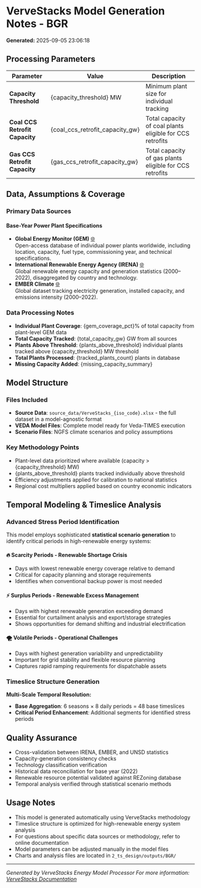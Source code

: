 # VerveStacks Model Generation Notes - BGR
**Generated:** 2025-09-05 23:06:18


## Processing Parameters

| Parameter | Value | Description |
|-----------|-------|-------------|
| **Capacity Threshold** | {capacity_threshold} MW | Minimum plant size for individual tracking |
| **Coal CCS Retrofit Capacity** | {coal_ccs_retrofit_capacity_gw} | Total capacity of coal plants eligible for CCS retrofits |
| **Gas CCS Retrofit Capacity** | {gas_ccs_retrofit_capacity_gw} | Total capacity of gas plants eligible for CCS retrofits |


## Data, Assumptions & Coverage

### Primary Data Sources

#### Base-Year Power Plant Specifications
- **Global Energy Monitor (GEM)** [🌐](https://globalenergymonitor.org)  
  Open-access database of individual power plants worldwide, including location, capacity, fuel type, commissioning year, and technical specifications.
- **International Renewable Energy Agency (IRENA)** [🌐](https://www.irena.org/Statistics)  
  Global renewable energy capacity and generation statistics (2000–2022), disaggregated by country and technology.
- **EMBER Climate** [🌐](https://ember-climate.org/data/)  
  Global dataset tracking electricity generation, installed capacity, and emissions intensity (2000–2022).

### Data Processing Notes
- **Individual Plant Coverage**: {gem_coverage_pct}% of total capacity from plant-level GEM data
- **Total Capacity Tracked**: {total_capacity_gw} GW from all sources
- **Plants Above Threshold**: {plants_above_threshold} individual plants tracked above {capacity_threshold} MW threshold
- **Total Plants Processed**: {tracked_plants_count} plants in database
- **Missing Capacity Added**: {missing_capacity_summary}


## Model Structure

### Files Included
- **Source Data**: `source_data/VerveStacks_{iso_code}.xlsx` - the full dataset in a model-agnostic format
- **VEDA Model Files**: Complete model ready for Veda-TIMES execution
- **Scenario Files**: NGFS climate scenarios and policy assumptions

### Key Methodology Points
- Plant-level data prioritized where available (capacity > {capacity_threshold} MW)
- {plants_above_threshold} plants tracked individually above threshold
- Efficiency adjustments applied for calibration to national statistics
- Regional cost multipliers applied based on country economic indicators


## Temporal Modeling & Timeslice Analysis

### Advanced Stress Period Identification

This model employs sophisticated **statistical scenario generation** to identify critical periods in high-renewable energy systems:

#### 🔥 **Scarcity Periods** - Renewable Shortage Crisis
- Days with lowest renewable energy coverage relative to demand
- Critical for capacity planning and storage requirements
- Identifies when conventional backup power is most needed

#### ⚡ **Surplus Periods** - Renewable Excess Management  
- Days with highest renewable generation exceeding demand
- Essential for curtailment analysis and export/storage strategies
- Shows opportunities for demand shifting and industrial electrification

#### 🌪️ **Volatile Periods** - Operational Challenges
- Days with highest generation variability and unpredictability
- Important for grid stability and flexible resource planning
- Captures rapid ramping requirements for dispatchable assets

### Timeslice Structure Generation
**Multi-Scale Temporal Resolution:**
- **Base Aggregation**: 6 seasons × 8 daily periods = 48 base timeslices
- **Critical Period Enhancement**: Additional segments for identified stress periods


## Quality Assurance

- Cross-validation between IRENA, EMBER, and UNSD statistics
- Capacity-generation consistency checks
- Technology classification verification
- Historical data reconciliation for base year (2022)
- Renewable resource potential validated against REZoning database
- Temporal analysis verified through statistical scenario methods


## Usage Notes

- This model is generated automatically using VerveStacks methodology
- Timeslice structure is optimized for high-renewable energy system analysis
- For questions about specific data sources or methodology, refer to online documentation
- Model parameters can be adjusted manually in the model files
- Charts and analysis files are located in `2_ts_design/outputs/BGR/`

---
*Generated by VerveStacks Energy Model Processor*
*For more information: [VerveStacks Documentation](https://github.com/your-org/vervestacks)*
